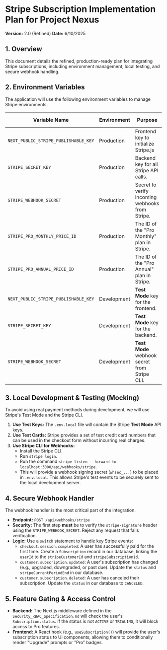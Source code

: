 # Stripe Subscription Implementation Plan for Project Nexus
**Version:** 2.0 (Refined)
**Date:** 6/10/2025

## 1. Overview
This document details the refined, production-ready plan for integrating Stripe subscriptions, including environment management, local testing, and secure webhook handling.

## 2. Environment Variables
The application will use the following environment variables to manage Stripe environments.

| Variable Name                  | Environment | Purpose                                                 | Example Value                        |
| ------------------------------ | ----------- | ------------------------------------------------------- | ------------------------------------ |
| `NEXT_PUBLIC_STRIPE_PUBLISHABLE_KEY` | Production  | Frontend key to initialize Stripe.js                | `pk_live_...`                        |
| `STRIPE_SECRET_KEY`            | Production  | Backend key for all Stripe API calls.                 | `sk_live_...`                        |
| `STRIPE_WEBHOOK_SECRET`        | Production  | Secret to verify incoming webhooks from Stripe.       | `whsec_...`                          |
| `STRIPE_PRO_MONTHLY_PRICE_ID`  | Production  | The ID of the "Pro Monthly" plan in Stripe.             | `price_...`                          |
| `STRIPE_PRO_ANNUAL_PRICE_ID`   | Production  | The ID of the "Pro Annual" plan in Stripe.              | `price_...`                          |
| `NEXT_PUBLIC_STRIPE_PUBLISHABLE_KEY` | Development | **Test Mode** key for the frontend.                     | `pk_test_...`                        |
| `STRIPE_SECRET_KEY`            | Development | **Test Mode** key for the backend.                      | `sk_test_...`                        |
| `STRIPE_WEBHOOK_SECRET`        | Development | **Test Mode** webhook secret from Stripe CLI.           | `whsec_...`                          |

## 3. Local Development & Testing (Mocking)
To avoid using real payment methods during development, we will use Stripe's Test Mode and the Stripe CLI.

1.  **Use Test Keys:** The `.env.local` file will contain the Stripe **Test Mode** API keys.
2.  **Use Test Cards:** Stripe provides a set of test credit card numbers that can be used in the checkout form without incurring real charges.
3.  **Use Stripe CLI for Webhooks:**
    *   Install the Stripe CLI.
    *   Run `stripe login`.
    *   Run the command `stripe listen --forward-to localhost:3000/api/webhooks/stripe`.
    *   This will provide a webhook signing secret (`whsec_...`) to be placed in `.env.local`. This allows Stripe's test events to be securely sent to the local development server.

## 4. Secure Webhook Handler
The webhook handler is the most critical part of the integration.

-   **Endpoint:** `POST /api/webhooks/stripe`
-   **Security:** The first step **must** be to verify the `stripe-signature` header using the `STRIPE_WEBHOOK_SECRET`. Reject any request that fails verification.
-   **Logic:** Use a `switch` statement to handle key Stripe events:
    *   `checkout.session.completed`: A user has successfully paid for the first time. Create a `Subscription` record in our database, linking the `userId` to the `stripeCustomerId` and `stripeSubscriptionId`.
    *   `customer.subscription.updated`: A user's subscription has changed (e.g., upgraded, downgraded, or past due). Update the `status` and `stripeCurrentPeriodEnd` in our database.
    *   `customer.subscription.deleted`: A user has canceled their subscription. Update the `status` in our database to `CANCELED`.

## 5. Feature Gating & Access Control
-   **Backend:** The Next.js middleware defined in the `Security_RBAC_Specification.md` will check the user's `Subscription.status`. If the status is not `ACTIVE` or `TRIALING`, it will block access to Pro features.
-   **Frontend:** A React hook (e.g., `useSubscription()`) will provide the user's subscription status to UI components, allowing them to conditionally render "Upgrade" prompts or "Pro" badges.